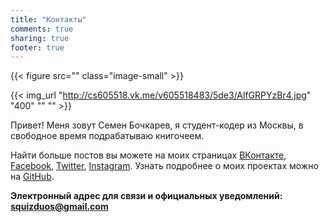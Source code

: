 ```yaml
---
title: "Контакты"
comments: true
sharing: true
footer: true
---
```

{{< figure src="" class="image-small" >}}

{{< img_url "http://cs605518.vk.me/v605518483/5de3/AlfGRPYzBr4.jpg" "400" "" "" >}}

Привет! Меня зовут Семен Бочкарев, я студент-кодер из Москвы, в свободное время подрабатываю книгочеем.

Найти больше постов вы можете на моих страницах [ВКонтакте](http://vk.com/squizduos), [Facebook](http://facebook.com/squizduos), [Twitter](http://twitter.com/squizduos), [Instagram](http://instagram.com/squizduos). Узнать подробнее о моих проектах можно на [GitHub](http://github.com/squizduos).

**Электронный адрес для связи и официальных уведомлений: [squizduos@gmail.com](mailto:squizduos@gmail.com)**

